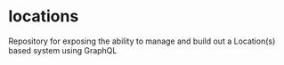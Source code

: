 # locations
Repository for exposing the ability to manage and build out a Location(s) based system using GraphQL
